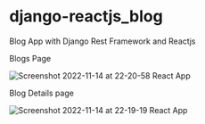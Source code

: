 # django-reactjs_blog
Blog App with Django Rest Framework and Reactjs



<p>Blogs Page</p>

![Screenshot 2022-11-14 at 22-20-58 React App](https://user-images.githubusercontent.com/109239573/205483234-6bc9ad5b-7cd9-4477-a336-8b12cf79e092.png)



<p>Blog Details page</p>

![Screenshot 2022-11-14 at 22-19-19 React App](https://user-images.githubusercontent.com/109239573/205483188-3b607d6a-f567-4b93-a32b-a9841e38817c.png)

